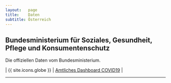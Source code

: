 ```yaml
---
layout:   page
title:    Daten
subtitle: Österreich
---
```


## Bundesministerium für Soziales, Gesundheit, Pflege und Konsumentenschutz

Die offiziellen Daten vom Bundesministerium.

| {{ site.icons.globe }} | [Amtliches Dashboard COVID19](https://info.gesundheitsministerium.at/) |

---

